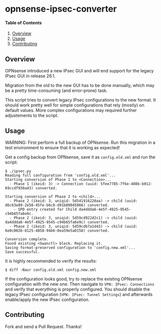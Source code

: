 # opnsense-ipsec-converter

#### Table of Contents

1. [Overview](#overview)
1. [Usage](#usage)
1. [Contributing](#contributing)

## Overview

OPNsense introduced a new IPsec GUI and will end support for the legacy IPsec GUI in release 26.1.

Migration from the old to the new GUI has to be done manually, which may be a pretty time-consuming (and error-prone) task.

This script tries to convert legacy IPsec configurations to the new format. It should work pretty well for simple configurations that rely (mostly) on default values. More complex configurations may required further adjustements to the script.

## Usage

WARNING: First perform a full backup of OPNsense. Run this migration in a test environment to ensure that it is working as expected!

Get a config backup from OPNsense, save it as `config.old.xml` and run the script:

```shell
$ ./ipsec.py
Reading full configuration from 'config.old.xml'...
Starting conversion of Phase 1 to <Connection>...
  - Phase 1 (ikeid: 3) -> Connection (uuid: 5fee7785-7f6e-408b-b012-69ccdf930a43) converted.

Starting conversion of Phase 2 to <child>...
  - Phase 2 (ikeid: 3, uniqid: 5d541916220aa) -> child (uuid: d6c63e89-2e50-45fe-b6c8-d91b89045866) converted.
    - SPD entry created for Child da4ddda6-4e5f-4925-9545-c94b65fa6e9c.
  - Phase 2 (ikeid: 3, uniqid: 5d59cd922d2c1) -> child (uuid: da4ddda6-4e5f-4925-9545-c94b65fa6e9c) converted.
  - Phase 2 (ikeid: 3, uniqid: 5d59cdb7a1d43) -> child (uuid: 6e0c0026-8125-4858-94b6-0ea59e5a0158) converted.

Conversion complete.
Found existing <Swanctl> block. Replacing it.
Saving format-preserved configuration to 'config.new.xml'...
Save successful.
```

It is highly recommended to verify the results:

```shell
$ diff -Naur config.old.xml config.new.xml
```

If the configuration looks good, try to replace the existing OPNsense configuration with the new one. Then navigate to `VPN: IPsec: Connections` and verify that everything is properly configured. You should disable the legacy IPsec configuration (`VPN: IPsec: Tunnel Settings`) and afterwards enable/apply the new IPsec configuration.

## Contributing

Fork and send a Pull Request. Thanks!
